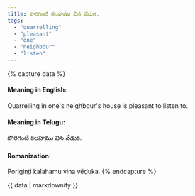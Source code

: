 ```yaml
---
title: పొరిగింటి కలహము విన వేడుక.
tags:
  - "quarrelling"
  - "pleasant"
  - "one"
  - "neighbour"
  - "listen"
---
```


{% capture data %}
#### Meaning in English:
Quarrelling in one's neighbour's house is pleasant to listen to.

#### Meaning in Telugu:
పొరిగింటి కలహము విన వేడుక.

#### Romanization:
Porigiṇṭi kalahamu vina vēḍuka.
{% endcapture %}

{{ data | markdownify }}

